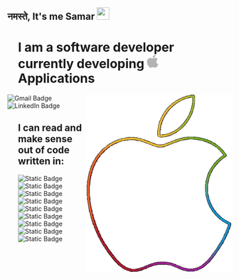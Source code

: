 ## नमस्ते, It's me Samar <img src="https://media.giphy.com/media/hvRJCLFzcasrR4ia7z/giphy.gif" width="28px" height="28px">

<div id="toc">
  <ul style="list-style: none">
    <summary>
      <h1> I am a software developer currently developing <img src="https://github.com/samarchandra/samarchandra/blob/main/Assets/apple_icon_grey.svg" width="25" alt="Apple Logo"/> Applications </h1>
    </summary>
  </ul>
</div>
<img src = 'https://github.com/samarchandra/samarchandra/blob/main/Assets/apple_nobg.gif' alt = 'AApple Logo' align='right' height=400/>

![Gmail Badge](https://img.shields.io/badge/samarc476%40gmail.com-EA4335?logo=Gmail&logoColor=white&link=mailto:samarc476%40gmail.com)
![LinkedIn Badge](https://img.shields.io/badge/Linkedin-0A66C2?logo=linkedin&logoColor=white&link=https%3A%2F%2Fwww.linkedin.com%2Fin%2Fsamar-chandra-5255651b3%2F)

</p>
<div id="toc">
  <ul style="list-style: none">
    <summary>
      <h2> I can read and make sense out of code written in: </h2>
      <p>
         <img alt="Static Badge" src="https://img.shields.io/badge/Swift-%23F05138?style=flat-square&logo=Swift&logoColor=white" height="25">
         <img alt="Static Badge" src="https://img.shields.io/badge/-blue?style=flat-square&logo=Swift&logoColor=white&label=SwiftUI&labelColor=blue" height="25">
         <img alt="Static Badge" src="https://img.shields.io/badge/JavaScript-%23F7DF1E?style=flat-square&logo=JavaScript&logoColor=black" height="25">
         <img alt="Static Badge" src="https://img.shields.io/badge/TypeScript-%233178C6?style=flat-square&logo=JavaScript&logoColor=white" height="25">
        <img alt="Static Badge" src="https://img.shields.io/badge/React%20Native-%2361DAFB?style=flat-square&logo=React&logoColor=black" height="25">
        <img alt="Static Badge" src="https://img.shields.io/badge/HTML-%23E34F26?style=flat-square&logo=html5&logoColor=white" height="25">
        <img alt="Static Badge" src="https://img.shields.io/badge/Python-%233776AB?style=flat-square&logo=python&logoColor=white" height="25">
        <img alt="Static Badge" src="https://img.shields.io/badge/C-%23A8B9CC?style=flat-square&logo=c&logoColor=black" height="25">
        <img alt="Static Badge" src="https://img.shields.io/badge/C%2B%2B-%2300599C?style=flat-square&logo=c%2B%2B&logoColor=white" height="25">
      </p>
    </summary>
  </ul>
</div>
